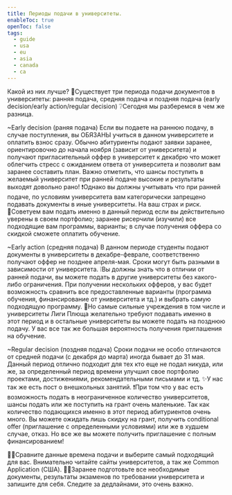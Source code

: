```yaml
---
title: Периоды подачи в университеты.
enableToc: true
openToc: false
tags:
  - guide
  - usa
  - eu
  - asia
  - canada
  - ca
---
```

Какой из них лучше? 
📌Существует три периода подачи документов в университеты: ранняя подача, средняя подача и поздняя подача (early decision/early action/regular decision)
❔Сегодня мы разберемся в чем же разница.

~Early decision (раняя подача)
    Если вы подаете на раннюю подачу, в случае поступления, вы ОБЯЗАНЫ учиться в данном университете и оплатить взнос сразу. Обычно абитуриенты подают заявки заранее, ориентировочно до начала ноября (зависит от университета) и получают пригласительный оффер в университет к декабрю что может облегчить стресс с ожиданием ответа от университета и позволит вам заранее составить план. Важно отметить, что шансы поступить в желаемый университет при ранней подаче высокие и результаты выходят довольно рано! 
❗️Однако вы должны учитывать что при ранней подаче, по условиям университета вам категорически запрещено подавать документы в иные университеты. На ваш страх и риск. 
🔅Советуем вам подать именно в данный период если вы действительно уверены в своем портфолио; заранее рисерчили (изучили) все подходящие вам программы, варианты; в случае получения оффера со скидкой сможете оплатить обучение. 

~Early action (средняя подача)
  В данном периоде студенты подают документы в университеты в декабре-феврале, соответственно получают оффер не позднее апреля-мая. Сроки могут быть разными в зависимости от университета. 
❕Вы должны знать что в отличии от ранней подачи, вы можете подать в другие университеты без какого-либо ограничения. При получении нескольких офферов, у вас будет возможность сравнить все предоставленные варианты (программа обучения, финансирование от университета и тд.) и выбрать самую подходящую программу. 
🔅Но самые сильные учреждения в том числе и университеты Лиги Плюща желательно требуют подавать именно в этот период и в остальные университеты вы можете подать на позднюю подачу. У вас все так же большая вероятность получения приглашения на обучение. 

~Regular decision (поздняя подача)
  Сроки подачи не особо отличаются от средней подачи (с декабря до марта) иногда бывает до 31 мая. Данный период отлично подходит для тех кто еще не подал никуда, или же, за определенный период времени улучшил свое портфолио проектами, достижениями, рекомендательными письмами и тд. 
✨У нас так же есть пост о внешкольных занятий. 
❗️При том что у вас есть возможность подать в неограниченное количество университетов, шансы подать или же поступить на грант очень маленькие. Так как количество подающихся именно в этот период абитуриентов очень много. Вы можете ожидать лишь скидку на грант, получить conditional offer (приглашение с определенными условиями) или же в худшем случае, отказ. Но все же вы можете получить приглашение с полным финансированием!

🫶🏻Сравните данные времена подачи и выберите самый подходящий для вас. Внимательно читайте сайты университетов, а так же Common Application (США). 
🙌🏻Заранее подготовьте все необходимые документы, результаты экзаменов по требовании университета и запишите для себя. Следите за дедлайнами, это очень важно.
